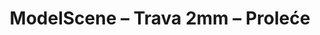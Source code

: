 ---
layout: product
title: "ModelScene – Trava 2mm – Proleće"
price: "800" 
desc: "Trava za dioramu "
img_path: "/assets/img/MSC-002-01.jpg"
brand: "ModelScene"
available: true
special_offer: false
new: false
soon: true
cat: "0N/A"
subcat: "0N/A"
subsubcat: "0N/A"
sifra: "MSC-002-01"
popular: false
---